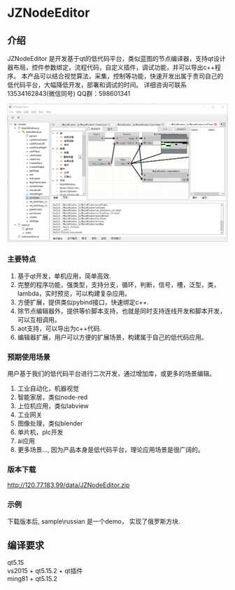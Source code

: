 # JZNodeEditor

## 介绍
JZNodeEditor 是开发基于qt的低代码平台，类似蓝图的节点编译器，支持qt设计器布局，控件参数绑定，流程代码，自定义插件，调试功能，并可以导出c++程序。
本产品可以结合视觉算法，采集，控制等功能，快速开发出属于贵司自己的低代码平台，大幅降低开发，部署和调试的时间。
详细咨询可联系 13534162843(微信同号)
QQ群：598601341

![screen](doc/image/JZNodeEditor.png)

### 主要特点
1. 基于qt开发，单机应用，简单高效.
2. 完整的程序功能，强类型，支持分支，循环，判断，信号，槽，泛型，类，lambda，实时预览，可以构建复杂应用。
3. 方便扩展，提供类似pybind接口，快速绑定c++.
4. 除节点编辑器外，提供等价脚本支持，也就是同时支持连线开发和脚本开发，可以互相调用。
5. aot支持，可以导出为c++代码.
6. 编辑器扩展，用户可以方便的扩展场景，构建属于自己的低代码应用。

### 预期使用场景
用户基于我们的低代码平台进行二次开发，通过增加库，或更多的场景编辑。
1. 工业自动化，机器视觉
2. 智能家居，类似node-red
3. 上位机应用，类似labview
4. 工业网关
5. 图像处理，类似blender
6. 单片机，plc开发
7. ai应用
8. 更多场景..., 因为产品本身是低代码平台，理论应用场景是很广阔的。
   
### 版本下载
http://120.77.183.99/data/JZNodeEditor.zip

### 示例 
下载版本后, sample\russian 是一个demo， 实现了俄罗斯方块.

## 编译要求
qt5.15<br/>
vs2015 + qt5.15.2 + qt插件<br/>
ming81 + qt5.15.2


